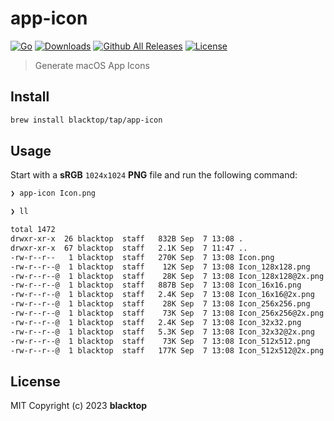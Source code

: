 # app-icon

[![Go](https://github.com/blacktop/app-icon/actions/workflows/go.yml/badge.svg?branch=main)](https://github.com/blacktop/app-icon/actions/workflows/go.yml) [![Downloads](https://img.shields.io/github/downloads/blacktop/app-icon/total.svg)](https://github.com/blacktop/app-icon/releases)  [![Github All Releases](https://img.shields.io/github/release/blacktop/app-icon.svg)](https://github.com/blacktop/app-icon/releases) [![License](http://img.shields.io/:license-mit-blue.svg)](http://doge.mit-license.org)

> Generate macOS App Icons

## Install

```bash
brew install blacktop/tap/app-icon
```

## Usage

Start with a **sRGB** `1024x1024` **PNG** file and run the following command:

```bash
❯ app-icon Icon.png
```
```bash
❯ ll

total 1472
drwxr-xr-x  26 blacktop  staff   832B Sep  7 13:08 .
drwxr-xr-x  67 blacktop  staff   2.1K Sep  7 11:47 ..
-rw-r--r--   1 blacktop  staff   270K Sep  7 13:08 Icon.png
-rw-r--r--@  1 blacktop  staff    12K Sep  7 13:08 Icon_128x128.png
-rw-r--r--@  1 blacktop  staff    28K Sep  7 13:08 Icon_128x128@2x.png
-rw-r--r--@  1 blacktop  staff   887B Sep  7 13:08 Icon_16x16.png
-rw-r--r--@  1 blacktop  staff   2.4K Sep  7 13:08 Icon_16x16@2x.png
-rw-r--r--@  1 blacktop  staff    28K Sep  7 13:08 Icon_256x256.png
-rw-r--r--@  1 blacktop  staff    73K Sep  7 13:08 Icon_256x256@2x.png
-rw-r--r--@  1 blacktop  staff   2.4K Sep  7 13:08 Icon_32x32.png
-rw-r--r--@  1 blacktop  staff   5.3K Sep  7 13:08 Icon_32x32@2x.png
-rw-r--r--@  1 blacktop  staff    73K Sep  7 13:08 Icon_512x512.png
-rw-r--r--@  1 blacktop  staff   177K Sep  7 13:08 Icon_512x512@2x.png
```

## License

MIT Copyright (c) 2023 **blacktop**
